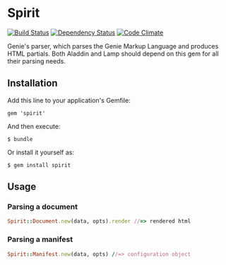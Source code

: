# Spirit
[![Build Status](https://travis-ci.org/jimjh/genie-parser.png)](https://travis-ci.org/jimjh/genie-parser) [![Dependency Status](https://gemnasium.com/51879360b801f8ca2bf218a37c7168df.png)](https://gemnasium.com/jimjh/genie-parser) [![Code Climate](https://codeclimate.com/github/jimjh/genie-parser.png)](https://codeclimate.com/github/jimjh/genie-parser)

Genie's parser, which parses the Genie Markup Language and produces HTML
partials. Both Aladdin and Lamp should depend on this gem for all their parsing
needs.

## Installation

Add this line to your application's Gemfile:

    gem 'spirit'

And then execute:

    $ bundle

Or install it yourself as:

    $ gem install spirit

## Usage

### Parsing a document

```rb
Spirit::Document.new(data, opts).render //=> rendered html
```

### Parsing a manifest

```rb
Spirit::Manifest.new(data, opts) //=> configuration object
```
